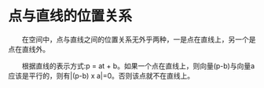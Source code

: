 # 点与直线的位置关系

&emsp;&emsp;在空间中，点与直线之间的位置关系无外乎两种，一是点在直线上，另一个是点在直线外。

&emsp;&emsp;根据直线的表示方式:p = at + b。如果一个点在直线上，则向量(p-b)与向量a应该是平行的，则有|(p-b) x a|=0。否则该点就不在直线上。